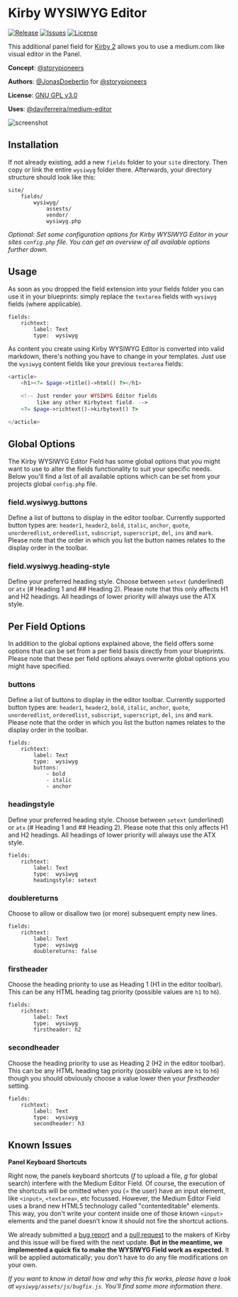 # Kirby WYSIWYG Editor

[![Release](https://img.shields.io/github/release/storypioneers/kirby-selector.svg)](https://github.com/storypioneers/kirby-selector/releases)  [![Issues](https://img.shields.io/github/issues/storypioneers/kirby-selector.svg)](https://github.com/storypioneers/kirby-selector/issues) [![License](https://img.shields.io/badge/license-GPLv3-blue.svg)](https://raw.githubusercontent.com/storypioneers/kirby-selector/master/LICENSE)

This additional panel field for [Kirby 2](http://getkirby.com) allows you to use a medium.com like visual editor in the Panel.

**Concept**: [@storypioneers](https://github.com/storypioneers)

**Authors**: [@JonasDoebertin](https://github.com/JonasDoebertin/) for [@storypioneers](https://github.com/storypioneers)

**License**: [GNU GPL v3.0](http://opensource.org/licenses/GPL-3.0)

**Uses**: [@daviferreira/medium-editor](https://github.com/daviferreira/medium-editor)  

![screenshot](https://raw.github.com/storypioneers/kirby-wysiwyg/master/screenshot.png)

## Installation

If not already existing, add a new `fields` folder to your `site` directory. Then copy or link the entire `wysiwyg` folder there. Afterwards, your directory structure should look like this:

```
site/
	fields/
		wysiwyg/
			assests/
			vendor/
			wysiwyg.php
```

*Optional: Set some configuration options for Kirby WYSIWYG Editor in your sites `config.php` file. You can get an overview of all available options further down.*

## Usage

As soon as you dropped the field extension into your fields folder you can use it in your blueprints: simply replace the `textarea` fields with `wysiwyg` fields (where applicable).

```
fields:
	richtext:
		label: Text
		type:  wysiwyg
```

As content you create using Kirby WYSIWYG Editor is converted into valid markdown, there's nothing you have to change in your templates. Just use the `wysiwyg` content fields like your previous `textarea` fields:

```php
<article>
	<h1><?= $page->title()->html() ?></h1>

	<!-- Just render your WYSIWYG Editor fields
	     like any other Kirbytext field. -->
	<?= $page->richtext()->kirbytext() ?>

</acticle>
```

## Global Options

The Kirby WYSIWYG Editor Field has some global options that you might want to use to alter the fields functionality to suit your specific needs. Below you'll find a list of all available options which can be set from your projects global `config.php` file.

### field.wysiwyg.buttons

Define a list of buttons to display in the editor toolbar. Currently supported button types are: `header1`, `header2`, `bold`, `italic`, `anchor`, `quote`, `unorderedlist`, `orderedlist`, `subscript`, `superscript`, `del`, `ins` and `mark`. Please note that the order in which you list the button names relates to the display order in the toolbar.

### field.wysiwyg.heading-style

Define your preferred heading style. Choose between `setext` (underlined) or `atx` (# Heading 1 and ## Heading 2). Please note that this only affects H1 and H2 headings. All headings of lower priority will always use the ATX style.

## Per Field Options

In addition to the global options explained above, the field offers some options that can be set from a per field basis directly from your blueprints. Please note that these per field options always overwrite global options you might have specified.

### buttons

Define a list of buttons to display in the editor toolbar. Currently supported button types are: `header1`, `header2`, `bold`, `italic`, `anchor`, `quote`, `unorderedlist`, `orderedlist`, `subscript`, `superscript`, `del`, `ins` and `mark`. Please note that the order in which you list the button names relates to the display order in the toolbar.

```
fields:
	richtext:
		label: Text
		type:  wysiwyg
		buttons:
			- bold
			- italic
			- anchor
```

### headingstyle

Define your preferred heading style. Choose between `setext` (underlined) or `atx` (# Heading 1 and ## Heading 2). Please note that this only affects H1 and H2 headings. All headings of lower priority will always use the ATX style.

```
fields:
	richtext:
		label: Text
		type:  wysiwyg
		headingstyle: setext
```

### doublereturns

Choose to allow or disallow two (or more) subsequent empty new lines.

```
fields:
	richtext:
		label: Text
		type:  wysiwyg
		doublereturns: false
```

### firstheader

Choose the heading priority to use as Heading 1 (H1 in the editor toolbar). This can be any HTML heading tag priority (possible values are `h1` to `h6`).

```
fields:
	richtext:
		label: Text
		type:  wysiwyg
		firstheader: h2
```

### secondheader

Choose the heading priority to use as Heading 2 (H2 in the editor toolbar). This can be any HTML heading tag priority (possible values are `h1` to `h6`) though you should obviously choose a value lower then your *firstheader* setting.

```
fields:
	richtext:
		label: Text
		type:  wysiwyg
		secondheader: h3
```

## Known Issues

**Panel Keyboard Shortcuts**

Right now, the panels keyboard shortcuts (*f* to upload a file, *g* for global search) interfere with the Medium Editor Field. Of course, the execution of the shortcuts will be omitted when you (= the user) have an input element, like `<input>`, `<textarea>`, etc focussed. However, the Medium Editor Field uses a brand new HTML5 technology called "contenteditable" elements. This way, you don't write your content inside one of those known `<input>` elements and the panel doesn't know it should not fire the shortcut actions.

We already submitted a [bug report](https://github.com/getkirby/panel/issues/347) and a [pull request](https://github.com/getkirby/panel/pull/353) to the makers of Kirby and this issue will be fixed with the next update. **But in the meantime, we implemented a quick fix to make the WYSIWYG Field work as expected.** It will be applied automatically; you don't have to do any file modifications on your own.

*If you want to know in detail how and why this fix works, please have a look at `wysiwyg/assets/js/bugfix.js`. You'll find some more information there.*
